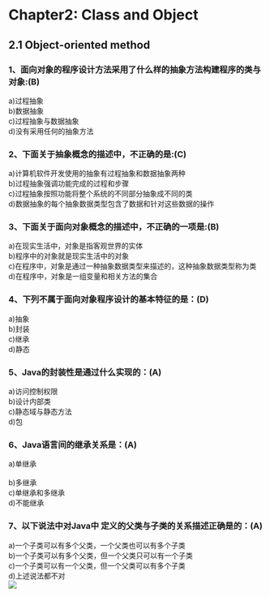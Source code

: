 # Chapter2: Class and Object
## 2.1 Object-oriented method
### 1、面向对象的程序设计方法采用了什么样的抽象方法构建程序的类与对象:(B)</br>
a)过程抽象</br>
b)数据抽象</br>
c)过程抽象与数据抽象</br> 
d)没有采用任何的抽象方法</br>

### 2、下面关于抽象概念的描述中，不正确的是:(C)</br>
a)计算机软件开发使用的抽象有过程抽象和数据抽象两种 </br>
b)过程抽象强调功能完成的过程和步骤 </br>
c)过程抽象按照功能将整个系统的不同部分抽象成不同的类</br> 
d)数据抽象的每个抽象数据类型包含了数据和针对这些数据的操作</br>

### 3、下面关于面向对象概念的描述中，不正确的一项是:(B)</br>
a)在现实生活中，对象是指客观世界的实体 </br>
b)程序中的对象就是现实生活中的对象 </br>
c)在程序中，对象是通过一种抽象数据类型来描述的，这种抽象数据类型称为类 </br>
d)在程序中，对象是一组变量和相关方法的集合</br>

### 4、下列不属于面向对象程序设计的基本特征的是：(D)</br>
a)抽象 </br>
b)封装 </br>
c)继承 </br>
d)静态</br>

### 5、Java的封装性是通过什么实现的：(A)</br>
a)访问控制权限</br>
b)设计内部类 </br>
c)静态域与静态方法 </br>
d)包</br>

### 6、Java语言间的继承关系是：(A)</br>
a)单继承 </br></br>
b)多继承 </br>
c)单继承和多继承</br> 
d)不能继承</br>

### 7、以下说法中对Java中 定义的父类与子类的关系描述正确是的：(A)</br>
a)一个子类可以有多个父类，一个父类也可以有多个子类 </br>
b)一个子类可以有多个父类，但一个父类只可以有一个子类 </br>
c)一个子类可以有一个父类，但一个父类可以有多个子类 </br>
d)上述说法都不对</br>
<img src="https://cloud.githubusercontent.com/assets/20150344/26129735/77ce9b46-3a5f-11e7-853e-755edfd4d547.jpg"/>
